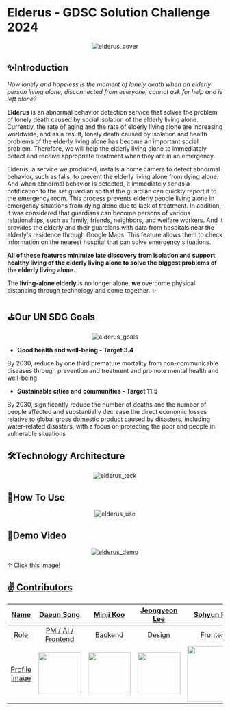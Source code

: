 # Elderus - GDSC Solution Challenge 2024
<p align="center">
  <img alt="elderus_cover" src="https://github.com/GDSC-SWU/2024-Elderus-SolutionChallenge/assets/77158164/466c4c37-ad05-4cf7-afda-670d7a06aa75">
</p>


## ✨Introduction
*How lonely and hopeless is the moment of lonely death when an elderly person living alone, disconnected from everyone, cannot ask for help and is left alone?*


**Elderus** is an abnormal behavior detection service that solves the problem of lonely death caused by social isolation of the elderly living alone. Currently, the rate of aging and the rate of elderly living alone are increasing worldwide, and as a result, lonely death caused by isolation and health problems of the elderly living alone has become an important social problem. Therefore, we will help the elderly living alone to immediately detect and receive appropriate treatment when they are in an emergency.

Elderus, a service we produced, installs a home camera to detect abnormal behavior, such as falls, to prevent the elderly living alone from dying alone. And when abnormal behavior is detected, it immediately sends a notification to the set guardian so that the guardian can quickly report it to the emergency room. This process prevents elderly people living alone in emergency situations from dying alone due to lack of treatment. In addition, it was considered that guardians can become persons of various relationships, such as family, friends, neighbors, and welfare workers. And it provides the elderly and their guardians with data from hospitals near the elderly's residence through Google Maps. This feature allows them to check information on the nearest hospital that can solve emergency situations.

**All of these features minimize late discovery from isolation and support healthy living of the elderly living alone to solve the biggest problems of the elderly living alone.**


The **living-alone elderly** is no longer alone. **we** overcome physical distancing through technology and come together. ✨


## ⛳Our UN SDG Goals
<p align="center">
  <img alt="elderus_goals" src="https://github.com/GDSC-SWU/2024-Elderus-SolutionChallenge/assets/77158164/7603ea19-a5ef-4e41-a843-02c57590e8dd">
</p>

- **Good health and well-being - Target 3.4**

By 2030, reduce by one third premature mortality from non-communicable diseases through prevention and treatment and promote mental health and well-being


- **Sustainable cities and communities - Target 11.5**

By 2030, significantly reduce the number of deaths and the number of people affected and substantially decrease the direct economic losses relative to global gross domestic product caused by disasters, including water-related disasters, with a focus on protecting the poor and people in vulnerable situations


## 🛠️Technology Architecture
<p align="center">
  <img alt="elderus_teck" src="https://github.com/GDSC-SWU/2024-Elderus-SolutionChallenge/assets/81478444/ea528d5b-323e-4982-9707-1edd41e82523">
</p>


## 📱How To Use
<p align="center">
  <img alt="elderus_use" src="https://github.com/GDSC-SWU/2024-Elderus-SolutionChallenge/assets/77158164/cc62d676-1062-415f-8de0-5c9a568f929e">
</p>


## 🎥Demo Video
<p align="center">
  <a href="https://youtu.be/4R4VspRF4OE?si=w9OD0vpOr3bACtNF"><img alt="elderus_demo" src="https://github.com/GDSC-SWU/2024-Elderus-SolutionChallenge/assets/77158164/0b1b088f-dfbb-4d67-b663-7bc878d94856">
</p>

↑ Click this image!


## ✌️ Contributors

|Name|[Daeun Song](https://github.com/daeun6)|[Minji Koo]()|[Jeongyeon Lee]()|[Sohyun Park]()|
|:---:|:---:|:---:|:---:|:---:|
|Role|PM / AI / Frontend | Backend | Design | Frontend |
|Profile Image|<img width="100" src="https://github.com/GDSC-SWU/2024-Elderus-SolutionChallenge/assets/81478444/8439db9a-63e6-43fe-8d7a-008eee9035b5"/>|<img width="100" src=""/>|<img width="100" src=""/>|<img width="130" src=""/>|
